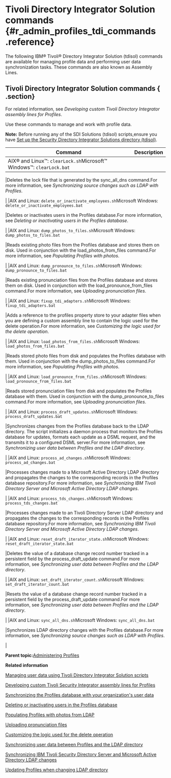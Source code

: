 # Tivoli Directory Integrator Solution commands {#r_admin_profiles_tdi_commands .reference}

The following IBM® Tivoli® Directory Integrator Solution \(tdisol\) commands are available for managing profile data and performing user data synchronization tasks. These commands are also known as Assembly Lines.

## Tivoli Directory Integrator Solution commands { .section}

For related information, see *Developing custom Tivoli Directory Integrator assembly lines for Profiles*.

Use these commands to manage and work with profile data.

**Note:** Before running any of the SDI Solutions \(tdisol\) scripts,ensure you have [Set up the Security Directory Integrator Solutions directory \(tdisol\)](../install/t_setting_up_security_dir_integ_solutions_dir.md).

|Command|Description|
|-------|-----------|
|AIX® and Linux™: `clearLock.sh`Microsoft™ Windows™: `clearLock.bat`

|Deletes the lock file that is generated by the sync\_all\_dns command.For more information, see *Synchronizing source changes such as LDAP with Profiles*.

|
|AIX and Linux: `delete_or_inactivate_employees.sh`Microsoft Windows: `delete_or_inactivate_employees.bat`

|Deletes or inactivates users in the Profiles database.For more information, see *Deleting or inactivating users in the Profiles database*.

|
|AIX and Linux: `dump_photos_to_files.sh`Microsoft Windows: `dump_photos_to_files.bat`

|Reads existing photo files from the Profiles database and stores them on disk. Used in conjunction with the load\_photos\_from\_files command.For more information, see *Populating Profiles with photos*.

|
|AIX and Linux: `dump_pronounce_to_files.sh`Microsoft Windows: `dump_pronounce_to_files.bat`

|Reads existing pronunciation files from the Profiles database and stores them on disk. Used in conjunction with the load\_pronounce\_from\_files command.For more information, see *Uploading pronunciation files*.

|
|AIX and Linux: `fixup_tdi_adapters.sh`Microsoft Windows: `fixup_tdi_adapters.bat`

|Adds a reference to the profiles property store to your adapter files when you are defining a custom assembly line to contain the logic used for the delete operation.For more information, see *Customizing the logic used for the delete operation*.

|
|AIX and Linux: `load_photos_from_files.sh`Microsoft Windows: `load_photos_from_files.bat`

|Reads stored photo files from disk and populates the Profiles database with them. Used in conjunction with the dump\_photos\_to\_files command.For more information, see *Populating Profiles with photos*.

|
|AIX and Linux: `load_pronounce_from_files.sh`Microsoft Windows: `load_pronounce_from_files.bat`

|Reads stored pronunciation files from disk and populates the Profiles database with them. Used in conjunction with the dump\_pronounce\_to\_files command.For more information, see *Uploading pronunciation files*.

|
|AIX and Linux: `process_draft_updates.sh`Microsoft Windows: `process_draft_updates.bat`

|Synchronizes changes from the Profiles database back to the LDAP directory. The script initializes a daemon process that monitors the Profiles database for updates, formats each update as a DSML request, and the transmits it to a configured DSML server.For more information, see *Synchronizing user data between Profiles and the LDAP directory*.

|
|AIX and Linux: `process_ad_changes.sh`Microsoft Windows: `process_ad_changes.bat`

|Processes changes made to a Microsoft Active Directory LDAP directory and propagates the changes to the corresponding records in the Profiles database repository.For more information, see *Synchronizing IBM Tivoli Directory Server and Microsoft Active Directory LDAP changes*.

|
|AIX and Linux: `process_tds_changes.sh`Microsoft Windows: `process_tds_changes.bat`

|Processes changes made to an Tivoli Directory Server LDAP directory and propagates the changes to the corresponding records in the Profiles database repository.For more information, see *Synchronizing IBM Tivoli Directory Server and Microsoft Active Directory LDAP changes*.

|
|AIX and Linux: `reset_draft_iterator_state.sh`Microsoft Windows: `reset_draft_iterator_state.bat`

|Deletes the value of a database change record number tracked in a persistent field by the process\_draft\_update command.For more information, see *Synchronizing user data between Profiles and the LDAP directory*.

|
|AIX and Linux: `set_draft_iterator_count.sh`Microsoft Windows: `set_draft_iterator_count.bat`

|Resets the value of a database change record number tracked in a persistent field by the process\_draft\_update command.For more information, see *Synchronizing user data between Profiles and the LDAP directory*.

|
|AIX and Linux: `sync_all_dns.sh`Microsoft Windows: `sync_all_dns.bat`

|Synchronizes LDAP directory changes with the Profiles database.For more information, see *Synchronizing source changes such as LDAP with Profiles*.

|

**Parent topic:**[Administering Profiles](../admin/c_admin_profiles_intro.md)

**Related information**  


[Managing user data using Tivoli Directory Integrator Solution scripts](../admin/c_admin_profiles_updating_ldap.md)

[Developing custom Tivoli Security Integrator assembly lines for Profiles](../admin/c_admin_profiles_develop_custom_tdi_scripts.md)

[Synchronizing the Profiles database with your organization's user data](../admin/t_admin_profiles_sync_ldap.md)

[Deleting or inactivating users in the Profiles database](../admin/t_admin_profiles_delete_users.md)

[Populating Profiles with photos from LDAP](../admin/t_admin_profiles_import_photos.md)

[Uploading pronunciation files](../admin/t_admin_profiles_import_pronunciation.md)

[Customizing the logic used for the delete operation](../admin/t_admin_profiles_customize_delete_logic.md)

[Synchronizing user data between Profiles and the LDAP directory](../admin/t_admin_profiles_sync_dbs.md)

[Synchronizing IBM Tivoli Security Directory Server and Microsoft Active Directory LDAP changes](../admin/t_admin_profiles_sync_ldap_tdi_ad.md)

[Updating Profiles when changing LDAP directory](../admin/t_admin_profiles_change_ldaps.md)

